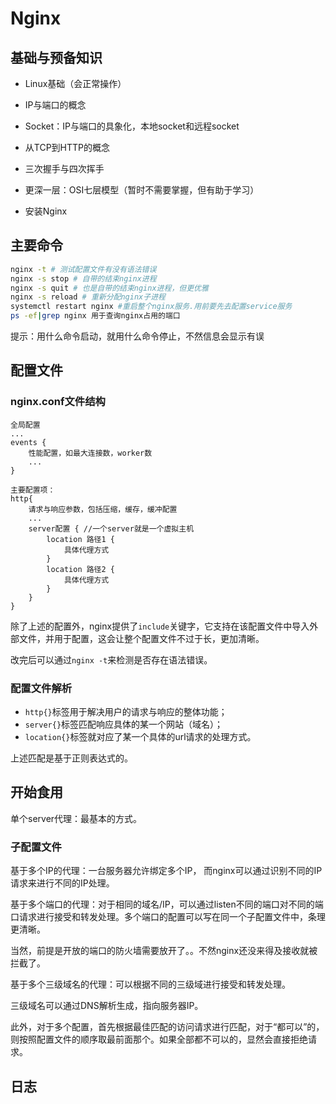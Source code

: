 # Nginx

## 基础与预备知识

- Linux基础（会正常操作）

- IP与端口的概念
- Socket：IP与端口的具象化，本地socket和远程socket
- 从TCP到HTTP的概念

- 三次握手与四次挥手
- 更深一层：OSI七层模型（暂时不需要掌握，但有助于学习）
- 安装Nginx

## 主要命令

```bash
nginx -t # 测试配置文件有没有语法错误
nginx -s stop # 自带的结束nginx进程
nginx -s quit # 也是自带的结束nginx进程，但更优雅
nginx -s reload # 重新分配nginx子进程
systemctl restart nginx #重启整个nginx服务.用前要先去配置service服务
ps -ef|grep nginx 用于查询nginx占用的端口
```

提示：用什么命令启动，就用什么命令停止，不然信息会显示有误

## 配置文件

### nginx.conf文件结构

```
全局配置
...
events {
	性能配置，如最大连接数，worker数
	...
}

主要配置项：
http{
	请求与响应参数，包括压缩，缓存，缓冲配置
	...
	server配置 { //一个server就是一个虚拟主机
		location 路径1 {
			具体代理方式
		}
		location 路径2 {
			具体代理方式
		}
	}
}
```

除了上述的配置外，nginx提供了`include`关键字，它支持在该配置文件中导入外部文件，并用于配置，这会让整个配置文件不过于长，更加清晰。

改完后可以通过`nginx -t`来检测是否存在语法错误。

### 配置文件解析

- `http{}`标签用于解决用户的请求与响应的整体功能；
- `server{}`标签匹配响应具体的某一个网站（域名）；
- `location{}`标签就对应了某一个具体的url请求的处理方式。

上述匹配是基于正则表达式的。

## 开始食用

单个server代理：最基本的方式。

### 子配置文件

基于多个IP的代理：一台服务器允许绑定多个IP， 而nginx可以通过识别不同的IP请求来进行不同的IP处理。

基于多个端口的代理：对于相同的域名/IP，可以通过listen不同的端口对不同的端口请求进行接受和转发处理。多个端口的配置可以写在同一个子配置文件中，条理更清晰。

当然，前提是开放的端口的防火墙需要放开了。。不然nginx还没来得及接收就被拦截了。

基于多个三级域名的代理：可以根据不同的三级域进行接受和转发处理。

三级域名可以通过DNS解析生成，指向服务器IP。

此外，对于多个配置，首先根据最佳匹配的访问请求进行匹配，对于“都可以”的，则按照配置文件的顺序取最前面那个。如果全部都不可以的，显然会直接拒绝请求。

## 日志

